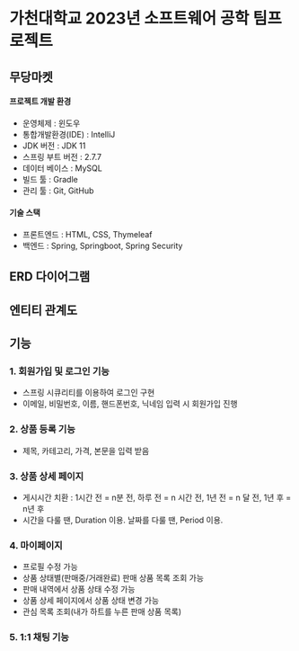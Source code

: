 # 가천대학교 2023년 소프트웨어 공학 팀프로젝트
## 무당마켓

#### 프로젝트 개발 환경
- 운영체제 : 윈도우
- 통합개발환경(IDE) : IntelliJ
- JDK 버전 : JDK 11
- 스프링 부트 버전 : 2.7.7
- 데이터 베이스 : MySQL
- 빌드 툴 : Gradle
- 관리 툴 : Git, GitHub


#### 기술 스택
- 프론트엔드 : HTML, CSS, Thymeleaf
- 백엔드 : Spring, Springboot, Spring Security

## ERD 다이어그램


## 엔티티 관계도


## 기능
### 1. 회원가입 및 로그인 기능
- 스프링 시큐리티를 이용하여 로그인 구현
- 이메일, 비밀번호, 이름, 핸드폰번호, 닉네임 입력 시 회원가입 진행

### 2. 상품 등록 기능
- 제목, 카테고리, 가격, 본문을 입력 받음

### 3. 상품 상세 페이지
- 게시시간 치환 : 1시간 전 = n분 전, 하루 전 = n 시간 전, 1년 전 = n 달 전, 1년 후 = n년 후
- 시간을 다룰 땐, Duration 이용. 날짜를 다룰 땐, Period 이용.

### 4. 마이페이지
- 프로필 수정 가능
- 상품 상태별(판매중/거래완료) 판매 상품 목록 조회 가능
- 판매 내역에서 상품 상태 수정 가능
- 상품 상세 페이지에서 상품 상태 변경 가능
- 관심 목록 조회(내가 하트를 누른 판매 상품 목록)

### 5. 1:1 채팅 기능